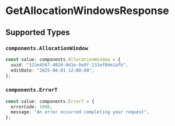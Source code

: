 # GetAllocationWindowsResponse


## Supported Types

### `components.AllocationWindow`

```typescript
const value: components.AllocationWindow = {
  uuid: "123e4567-482d-4d1e-8e8f-231ef0de1afb",
  editDate: "2025-08-01 12:00:00",
};
```

### `components.ErrorT`

```typescript
const value: components.ErrorT = {
  errorCode: 1000,
  message: "An error occurred completing your request",
};
```

